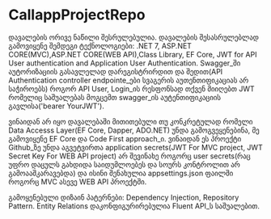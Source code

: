 # CallappProjectRepo

დავალების ორივე ნაწილი შესრულებულია.
დავალების შესასრულებლად გამოვიყენე შემდეგი ტექნოლოგიები: .NET 7, ASP.NET CORE(MVC),ASP.NET CORE(WEB API),Class Library, EF Core, JWT for API User authentication and Application User Authentication.
Swagger_ში აუტორიზაციის გასავლელად დარეგისტრირდით და შედით(API Authentication controller endpointe_ები სვაგერის აუთენთიფიკაციას არ საჭიროებს) როგორ API User, Login_ის რესფონსად თქვენ მიიღებთ JWT რომელიც საშუალებას მოგცემთ swagger_ის აუტენთიფიკაციის გავლისა('bearer YourJWT').

ვინაიდან არ იყო დავალებაში მითითებული თუ კონკრეტულად რომელი Data Accesss Layer(EF Core, Dapper, ADO.NET) უნდა გამოგვეყენებინა, მე გამოვიყენე EF Core და  Code First approach_ი.
ვინაიდან ეს პროექტი Github_ზე უნდა აგვეტვირთა application secrets(JWT For MVC project, JWT Secret Key For WEB API project) არ შევინახე როგორც user secrets(რაც უფრო დაცულს გახდიდა საიდუმლოებეს და სოურს კონტროლით არ გამოააშკარავებდა) და ისინი შენახულია appsettings.json ფაილში როგორც MVC ასევე WEB API პროექტში.

გამოყენებული დიზაინ პატერნები: Dependency Injection, Repository Pattern.
Entity Relations დაკონფიგურირებულია Fluent API_ს საშუალებით.
